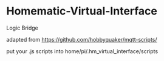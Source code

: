 # Homematic-Virtual-Interface
Logic Bridge

adapted from https://github.com/hobbyquaker/mqtt-scripts/

put your .js scripts into home/pi/.hm_virtual_interface/scripts

